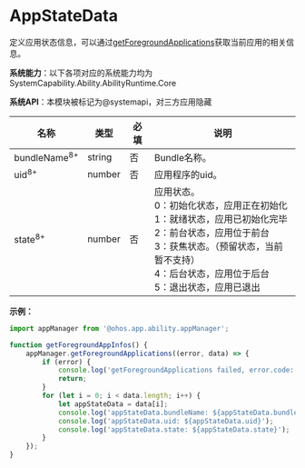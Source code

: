 # AppStateData

定义应用状态信息，可以通过[getForegroundApplications](js-apis-app-ability-appManager.md#appmanagergetforegroundapplications)获取当前应用的相关信息。

**系统能力**：以下各项对应的系统能力均为SystemCapability.Ability.AbilityRuntime.Core

**系统API**：本模块被标记为@systemapi，对三方应用隐藏

| 名称                      | 类型   | 必填  | 说明       |
| ------------------------- | ------ | ---- | --------- |
| bundleName<sup>8+</sup>   | string | 否   | Bundle名称。 |
| uid<sup>8+</sup>          | number | 否   | 应用程序的uid。   |
| state<sup>8+</sup>        | number | 否   | 应用状态。<br>0：初始化状态，应用正在初始化<br>1：就绪状态，应用已初始化完毕<br>2：前台状态，应用位于前台<br>3：获焦状态。（预留状态，当前暂不支持）<br>4：后台状态，应用位于后台<br>5：退出状态，应用已退出 |

**示例：**

```ts
import appManager from '@ohos.app.ability.appManager';

function getForegroundAppInfos() {
    appManager.getForegroundApplications((error, data) => {
        if (error) {
            console.log('getForegroundApplications failed, error.code: ${JSON.stringify(error.code)}, error.message: ${JSON.stringify(error.message)}');
            return;
        }
        for (let i = 0; i < data.length; i++) {
            let appStateData = data[i];
            console.log('appStateData.bundleName: ${appStateData.bundleName}');
            console.log('appStateData.uid: ${appStateData.uid}');
            console.log('appStateData.state: ${appStateData.state}');
        }
    });
}
```
